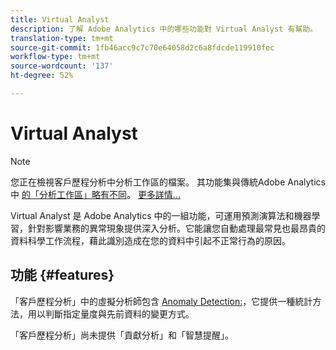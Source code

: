 ```yaml
---
title: Virtual Analyst
description: 了解 Adobe Analytics 中的哪些功能對 Virtual Analyst 有幫助。
translation-type: tm+mt
source-git-commit: 1fb46acc9c7c70e64058d2c6a8fdcde119910fec
workflow-type: tm+mt
source-wordcount: '137'
ht-degree: 52%

---
```



# Virtual Analyst

>[!NOTE]
>
>您正在檢視客戶歷程分析中分析工作區的檔案。 其功能集與傳統Adobe Analytics中 [的「分析工作區」略有不同](https://docs.adobe.com/content/help/zh-Hant/analytics/analyze/analysis-workspace/home.html)。 [更多詳情...](/help/getting-started/cja-aa.md)

Virtual Analyst 是 Adobe Analytics 中的一組功能，可運用預測演算法和機器學習，針對影響業務的異常現象提供深入分析。它能讓您自動處理最常見也最昂貴的資料科學工作流程，藉此識別造成在您的資料中引起不正常行為的原因。

## 功能 {#features}

「客戶歷程分析」中的虛擬分析師包含 [Anomaly Detection:](c-anomaly-detection/anomaly-detection.md)，它提供一種統計方法，用以判斷指定量度與先前資料的變更方式。

「客戶歷程分析」尚未提供「貢獻分析」和「智慧提醒」。
